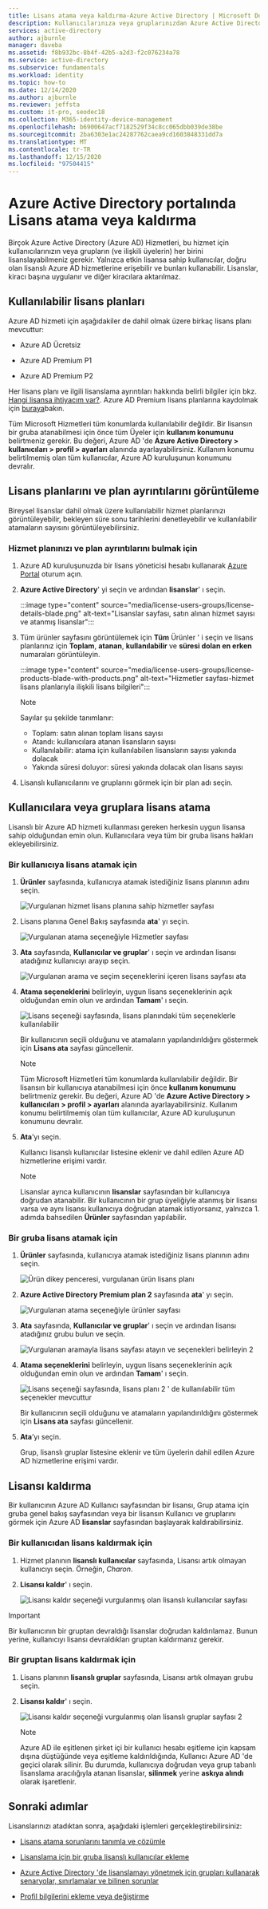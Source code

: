 ```yaml
---
title: Lisans atama veya kaldırma-Azure Active Directory | Microsoft Docs
description: Kullanıcılarınıza veya gruplarınızdan Azure Active Directory lisansları atamaya veya kaldırmaya ilişkin yönergeler.
services: active-directory
author: ajburnle
manager: daveba
ms.assetid: f8b932bc-8b4f-42b5-a2d3-f2c076234a78
ms.service: active-directory
ms.subservice: fundamentals
ms.workload: identity
ms.topic: how-to
ms.date: 12/14/2020
ms.author: ajburnle
ms.reviewer: jeffsta
ms.custom: it-pro, seodec18
ms.collection: M365-identity-device-management
ms.openlocfilehash: b6900647acf7182529f34c8cc065dbb039de38be
ms.sourcegitcommit: 2ba6303e1ac24287762caea9cd1603848331dd7a
ms.translationtype: MT
ms.contentlocale: tr-TR
ms.lasthandoff: 12/15/2020
ms.locfileid: "97504415"
---
```

# <a name="assign-or-remove-licenses-in-the-azure-active-directory-portal"></a>Azure Active Directory portalında Lisans atama veya kaldırma

Birçok Azure Active Directory (Azure AD) Hizmetleri, bu hizmet için kullanıcılarınızın veya grupların (ve ilişkili üyelerin) her birini lisanslayabilmeniz gerekir. Yalnızca etkin lisansa sahip kullanıcılar, doğru olan lisanslı Azure AD hizmetlerine erişebilir ve bunları kullanabilir. Lisanslar, kiracı başına uygulanır ve diğer kiracılara aktarılmaz. 

## <a name="available-license-plans"></a>Kullanılabilir lisans planları

Azure AD hizmeti için aşağıdakiler de dahil olmak üzere birkaç lisans planı mevcuttur:

- Azure AD Ücretsiz

- Azure AD Premium P1

- Azure AD Premium P2

Her lisans planı ve ilgili lisanslama ayrıntıları hakkında belirli bilgiler için bkz. [Hangi lisansa ihtiyacım var?](https://azure.microsoft.com/pricing/details/active-directory/). Azure AD Premium lisans planlarına kaydolmak için [buraya](./active-directory-get-started-premium.md)bakın.

Tüm Microsoft Hizmetleri tüm konumlarda kullanılabilir değildir. Bir lisansın bir gruba atanabilmesi için önce tüm Üyeler için **kullanım konumunu** belirtmeniz gerekir. Bu değeri, Azure AD 'de **Azure Active Directory &gt; kullanıcıları &gt; profil &gt; ayarları** alanında ayarlayabilirsiniz. Kullanım konumu belirtilmemiş olan tüm kullanıcılar, Azure AD kuruluşunun konumunu devralır.

## <a name="view-license-plans-and-plan-details"></a>Lisans planlarını ve plan ayrıntılarını görüntüleme

Bireysel lisanslar dahil olmak üzere kullanılabilir hizmet planlarınızı görüntüleyebilir, bekleyen süre sonu tarihlerini denetleyebilir ve kullanılabilir atamaların sayısını görüntüleyebilirsiniz.

### <a name="to-find-your-service-plan-and-plan-details"></a>Hizmet planınızı ve plan ayrıntılarını bulmak için

1. Azure AD kuruluşunuzda bir lisans yöneticisi hesabı kullanarak [Azure Portal](https://portal.azure.com/) oturum açın.

1. **Azure Active Directory**' yi seçin ve ardından **lisanslar**' ı seçin.

    :::image type="content" source="media/license-users-groups/license-details-blade.png" alt-text="Lisanslar sayfası, satın alınan hizmet sayısı ve atanmış lisanslar":::

1. Tüm ürünler sayfasını görüntülemek için **Tüm** Ürünler ' i seçin ve lisans planlarınız için **Toplam**, **atanan**, **kullanılabilir** ve **süresi dolan en erken** numaraları görüntüleyin.

    :::image type="content" source="media/license-users-groups/license-products-blade-with-products.png" alt-text="Hizmetler sayfası-hizmet lisans planlarıyla ilişkili lisans bilgileri":::

    > [!NOTE]
    > Sayılar şu şekilde tanımlanır: 
    > - Toplam: satın alınan toplam lisans sayısı
    > - Atandı: kullanıcılara atanan lisansların sayısı
    > - Kullanılabilir: atama için kullanılabilen lisansların sayısı yakında dolacak
    > - Yakında süresi doluyor: süresi yakında dolacak olan lisans sayısı

1. Lisanslı kullanıcılarını ve gruplarını görmek için bir plan adı seçin.

## <a name="assign-licenses-to-users-or-groups"></a>Kullanıcılara veya gruplara lisans atama

Lisanslı bir Azure AD hizmeti kullanması gereken herkesin uygun lisansa sahip olduğundan emin olun. Kullanıcılara veya tüm bir gruba lisans hakları ekleyebilirsiniz.

### <a name="to-assign-a-license-to-a-user"></a>Bir kullanıcıya lisans atamak için

1. **Ürünler** sayfasında, kullanıcıya atamak istediğiniz lisans planının adını seçin.

    ![Vurgulanan hizmet lisans planına sahip hizmetler sayfası](media/license-users-groups/license-products-blade-with-product-highlight.png)

1. Lisans planına Genel Bakış sayfasında **ata**' yı seçin.

    ![Vurgulanan atama seçeneğiyle Hizmetler sayfası](media/license-users-groups/license-products-blade-with-assign-option-highlight.png)

1. **Ata** sayfasında, **Kullanıcılar ve gruplar**' ı seçin ve ardından lisansı atadığınız kullanıcıyı arayıp seçin.

    ![Vurgulanan arama ve seçim seçeneklerini içeren lisans sayfası ata](media/license-users-groups/assign-license-blade-with-highlight.png)

1. **Atama seçeneklerini** belirleyin, uygun lisans seçeneklerinin açık olduğundan emin olun ve ardından **Tamam**' ı seçin.

    ![Lisans seçeneği sayfasında, lisans planındaki tüm seçeneklerle kullanılabilir](media/license-users-groups/license-option-blade-assignments.png)

    Bir kullanıcının seçili olduğunu ve atamaların yapılandırıldığını göstermek için **Lisans ata** sayfası güncellenir.

    > [!NOTE]
    > Tüm Microsoft Hizmetleri tüm konumlarda kullanılabilir değildir. Bir lisansın bir kullanıcıya atanabilmesi için önce **kullanım konumunu** belirtmeniz gerekir. Bu değeri, Azure AD 'de **Azure Active Directory &gt; kullanıcıları &gt; profil &gt; ayarları** alanında ayarlayabilirsiniz. Kullanım konumu belirtilmemiş olan tüm kullanıcılar, Azure AD kuruluşunun konumunu devralır.

1. **Ata**’yı seçin.

    Kullanıcı lisanslı kullanıcılar listesine eklenir ve dahil edilen Azure AD hizmetlerine erişimi vardır.
    > [!NOTE]
    > Lisanslar ayrıca kullanıcının **lisanslar** sayfasından bir kullanıcıya doğrudan atanabilir. Bir kullanıcının bir grup üyeliğiyle atanmış bir lisansı varsa ve aynı lisansı kullanıcıya doğrudan atamak istiyorsanız, yalnızca 1. adımda bahsedilen **Ürünler** sayfasından yapılabilir.

### <a name="to-assign-a-license-to-a-group"></a>Bir gruba lisans atamak için

1. **Ürünler** sayfasında, kullanıcıya atamak istediğiniz lisans planının adını seçin.

    ![Ürün dikey penceresi, vurgulanan ürün lisans planı](media/license-users-groups/license-products-blade-with-product-highlight.png)

1. **Azure Active Directory Premium plan 2** sayfasında **ata**' yı seçin.

    ![Vurgulanan atama seçeneğiyle ürünler sayfası](media/license-users-groups/license-products-blade-with-assign-option-highlight.png)

1. **Ata** sayfasında, **Kullanıcılar ve gruplar**' ı seçin ve ardından lisansı atadığınız grubu bulun ve seçin.

    ![Vurgulanan aramayla lisans sayfası atayın ve seçenekleri belirleyin 2](media/license-users-groups/assign-group-license-blade-with-highlight.png)

1. **Atama seçeneklerini** belirleyin, uygun lisans seçeneklerinin açık olduğundan emin olun ve ardından **Tamam**' ı seçin.

    ![Lisans seçeneği sayfasında, lisans planı 2 ' de kullanılabilir tüm seçenekler mevcuttur](media/license-users-groups/license-option-blade-group-assignments.png)

    Bir kullanıcının seçili olduğunu ve atamaların yapılandırıldığını göstermek için **Lisans ata** sayfası güncellenir.

1. **Ata**’yı seçin.

    Grup, lisanslı gruplar listesine eklenir ve tüm üyelerin dahil edilen Azure AD hizmetlerine erişimi vardır.

## <a name="remove-a-license"></a>Lisansı kaldırma

Bir kullanıcının Azure AD Kullanıcı sayfasından bir lisansı, Grup atama için gruba genel bakış sayfasından veya bir lisansın Kullanıcı ve gruplarını görmek için Azure AD **lisanslar** sayfasından başlayarak kaldırabilirsiniz.

### <a name="to-remove-a-license-from-a-user"></a>Bir kullanıcıdan lisans kaldırmak için

1. Hizmet planının **lisanslı kullanıcılar** sayfasında, Lisansı artık olmayan kullanıcıyı seçin. Örneğin, _Charon_.

1. **Lisansı kaldır**' ı seçin.

    ![Lisansı kaldır seçeneği vurgulanmış olan lisanslı kullanıcılar sayfası](media/license-users-groups/license-products-user-blade-with-remove-option-highlight.png)

> [!IMPORTANT]
> Bir kullanıcının bir gruptan devraldığı lisanslar doğrudan kaldırılamaz. Bunun yerine, kullanıcıyı lisansı devraldıkları gruptan kaldırmanız gerekir.

### <a name="to-remove-a-license-from-a-group"></a>Bir gruptan lisans kaldırmak için

1. Lisans planının **lisanslı gruplar** sayfasında, Lisansı artık olmayan grubu seçin.

1. **Lisansı kaldır**' ı seçin.

    ![Lisansı kaldır seçeneği vurgulanmış olan lisanslı gruplar sayfası 2](media/license-users-groups/license-products-group-blade-with-remove-option-highlight.png)
    
    > [!NOTE]
    > Azure AD ile eşitlenen şirket içi bir kullanıcı hesabı eşitleme için kapsam dışına düştüğünde veya eşitleme kaldırıldığında, Kullanıcı Azure AD 'de geçici olarak silinir. Bu durumda, kullanıcıya doğrudan veya grup tabanlı lisanslama aracılığıyla atanan lisanslar, **silinmek** yerine **askıya alındı** olarak işaretlenir.

## <a name="next-steps"></a>Sonraki adımlar

Lisanslarınızı atadıktan sonra, aşağıdaki işlemleri gerçekleştirebilirsiniz:

- [Lisans atama sorunlarını tanımla ve çözümle](../enterprise-users/licensing-groups-resolve-problems.md)

- [Lisanslama için bir gruba lisanslı kullanıcılar ekleme](../enterprise-users/licensing-groups-migrate-users.md)

- [Azure Active Directory 'de lisanslamayı yönetmek için grupları kullanarak senaryolar, sınırlamalar ve bilinen sorunlar](../enterprise-users/licensing-group-advanced.md)

- [Profil bilgilerini ekleme veya değiştirme](active-directory-users-profile-azure-portal.md)
